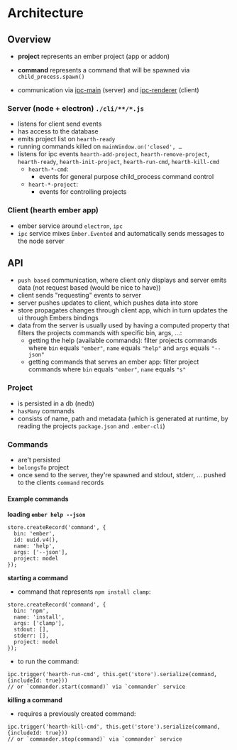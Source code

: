# Architecture

## Overview

- **project** represents an ember project (app or addon)
- **command** represents a command that will be spawned via `child_process.spawn()`

- communication via [ipc-main](https://github.com/atom/electron/blob/master/docs/api/ipc-main.md) (server) 
  and [ipc-renderer](https://github.com/atom/electron/blob/master/docs/api/ipc-renderer.md) (client)

### Server (node + electron) `./cli/**/*.js`

- listens for client send events
- has access to the database
- emits project list on `hearth-ready`
- running commands  killed on `mainWindow.on('closed', …`
- listens for ipc events `hearth-add-project`, `hearth-remove-project`, `hearth-ready`, `hearth-init-project`, `hearth-run-cmd`, `hearth-kill-cmd`
  - `hearth-*-cmd`:
    - events for general purpose child_process command control
  - `heart-*-project`:
    - events for controlling projects

### Client (hearth ember app)

- ember service around `electron`, `ipc`
- `ipc` service mixes `Ember.Evented` and automatically sends messages to the node server

## API

- `push based` communication, where client only displays and server emits data (not request based (would be nice to have))
- client sends "requesting" events to server
- server pushes updates to client, which pushes data into store
- store propagates changes through client app, which in turn updates the ui through Embers bindings
- data from the server is usually used by having a computed property that filters the projects commands with specific bin, args, …:
  - getting the help (available commands): filter projects commands where `bin` equals `"ember"`, `name` equals `"help"` and `args` equals `"--json"`
  - getting commands that serves an ember app: filter project commands where `bin` equals `"ember"`, `name` equals `"s"`

### Project

- is persisted in a db (nedb)
- `hasMany` commands
- consists of name, path and metadata (which is generated at runtime, by reading the projects `package.json` and `.ember-cli`)

### Commands

- are't persisted
- `belongsTo` project
- once send to the server, they're spawned and stdout, stderr, … pushed to the clients `command` records

#### Example commands

**loading `ember help --json`**

```
store.createRecord('command', {
  bin: 'ember',
  id: uuid.v4(),
  name: 'help',
  args: ['--json'],
  project: model
});
```

**starting a command**

- command that represents `npm install clamp`:

```
store.createRecord('command', {
  bin: 'npm',
  name: 'install',
  args: ['clamp'],
  stdout: [],
  stderr: [],
  project: model
});
```

- to run the command:

```
ipc.trigger('hearth-run-cmd', this.get('store').serialize(command, {includeId: true}))
// or `commander.start(command)` via `commander` service
```

**killing a command**

- requires a previously created command:
```
ipc.trigger('hearth-kill-cmd', this.get('store').serialize(command, {includeId: true}))
// or `commander.stop(command)` via `commander` service
``` 
